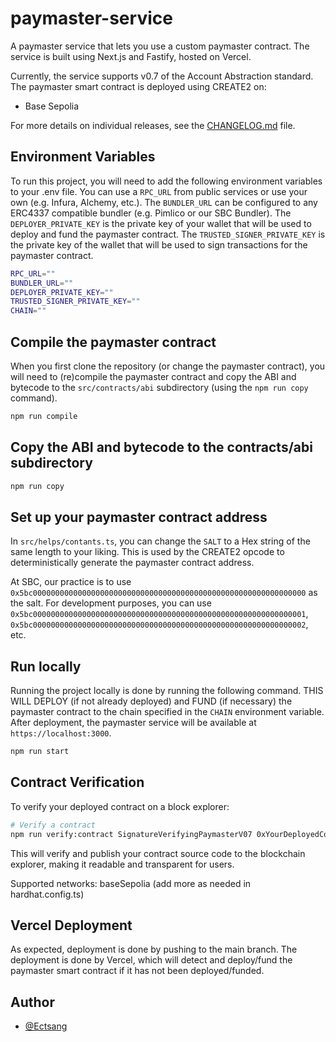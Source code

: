 # paymaster-service

A paymaster service that lets you use a custom paymaster contract. The service is built using Next.js and Fastify, hosted on Vercel.

Currently, the service supports v0.7 of the Account Abstraction standard. The paymaster smart contract is deployed using CREATE2 on:

- Base Sepolia

For more details on individual releases, see the [CHANGELOG.md](CHANGELOG.md) file.

## Environment Variables

To run this project, you will need to add the following environment variables to your .env file. You can use a `RPC_URL` from public services or use your own (e.g. Infura, Alchemy, etc.). The `BUNDLER_URL` can be configured to any ERC4337 compatible bundler (e.g. Pimlico or our SBC Bundler). The `DEPLOYER_PRIVATE_KEY` is the private key of your wallet that will be used to deploy and fund the paymaster contract. The `TRUSTED_SIGNER_PRIVATE_KEY` is the private key of the wallet that will be used to sign transactions for the paymaster contract.

```bash
RPC_URL=""
BUNDLER_URL=""
DEPLOYER_PRIVATE_KEY=""
TRUSTED_SIGNER_PRIVATE_KEY=""
CHAIN=""
```

## Compile the paymaster contract

When you first clone the repository (or change the paymaster contract), you will need to (re)compile the paymaster contract and copy the ABI and bytecode to the `src/contracts/abi` subdirectory (using the `npm run copy` command).

```bash
npm run compile
```

## Copy the ABI and bytecode to the contracts/abi subdirectory

```bash
npm run copy
```

## Set up your paymaster contract address

In `src/helps/contants.ts`, you can change the `SALT` to a Hex string of the same length to your liking. This is used by the CREATE2 opcode to deterministically generate the paymaster contract address.

At SBC, our practice is to use `0x5bc0000000000000000000000000000000000000000000000000000000000000` as the salt. For development purposes, you can use `0x5bc0000000000000000000000000000000000000000000000000000000000001`, `0x5bc0000000000000000000000000000000000000000000000000000000000002`, etc.

## Run locally

Running the project locally is done by running the following command. THIS WILL DEPLOY (if not already deployed) and FUND (if necessary) the paymaster contract to the chain specified in the `CHAIN` environment variable. After deployment, the paymaster service will be available at `https://localhost:3000`.

```bash
npm run start
```

## Contract Verification

To verify your deployed contract on a block explorer:

```bash
# Verify a contract
npm run verify:contract SignatureVerifyingPaymasterV07 0xYourDeployedContractAddress baseSepolia
```

This will verify and publish your contract source code to the blockchain explorer, making it readable and transparent for users.

Supported networks: baseSepolia (add more as needed in hardhat.config.ts)

## Vercel Deployment

As expected, deployment is done by pushing to the main branch. The deployment is done by Vercel, which will detect and deploy/fund the paymaster smart contract if it has not been deployed/funded.

## Author

- [@Ectsang](https://www.github.com/Ectsang)
